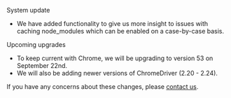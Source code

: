 System update

* We have added functionality to give us more insight to issues with caching node_modules which can be enabled on a case-by-case basis.

Upcoming upgrades

* To keep current with Chrome, we will be upgrading to version 53 on September 22nd.
* We will also be adding newer versions of ChromeDriver (2.20 - 2.24).

If you have any concerns about these changes, please [contact us](https://snap-ci.com/contact-us).
